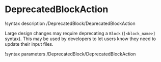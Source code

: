 # DeprecatedBlockAction

!syntax description /DeprecatedBlock/DeprecatedBlockAction

Large design changes may require deprecating a `Block` (`[<block_name>]` syntax). This may
be used by developers to let users know they need to update their input files.

!syntax parameters /DeprecatedBlock/DeprecatedBlockAction
